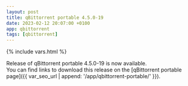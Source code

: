 ```yaml
---
layout: post
title: qBittorrent portable 4.5.0-19
date: 2023-02-12 20:07:00 +0100
app: qbittorrent
tags: [qbittorrent]
---
```

{% include vars.html %}

Release of qBittorrent portable 4.5.0-19 is now available.<br />
You can find links to download this release on the [qBittorrent portable page]({{ var_seo_url | append: '/app/qbittorrent-portable/' }}).
